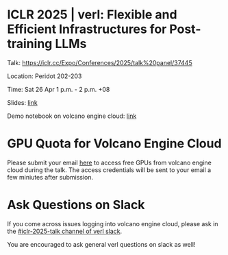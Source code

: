 # ICLR 2025 | verl: Flexible and Efficient Infrastructures for Post-training LLMs

Talk: https://iclr.cc/Expo/Conferences/2025/talk%20panel/37445

Location: Peridot 202-203

Time: Sat 26 Apr 1 p.m. - 2 p.m. +08

Slides: [link](https://tongyx361.github.io/blogs/posts/verl-intro/#/title-slide)

Demo notebook on volcano engine cloud: [link](https://console.byteplus.com/ml-platform/region:ml-platform+ap-southeast-1/modelPractice/detail?id=mp-20250424173127-wrc8q )

# GPU Quota for Volcano Engine Cloud

Please submit your email [here](https://docs.google.com/forms/d/e/1FAIpQLSf5bWDd5k6mwlmG340HjMwivsVZK1sHPQ99T8s9pqdbKQykHw/viewform?usp=dialog
) to access free GPUs from volcano engine cloud during the talk. The access credentials will be sent to your email a few miniutes after submission.

# Ask Questions on Slack

If you come across issues logging into volcano engine cloud, please ask in the [#iclr-2025-talk channel of verl slack](https://join.slack.com/share/enQtODc5NDM3MjM0MTQ0Ny00NDZkMGFjODlhNjZhNTY3MWM2NDI2MjUzMmRhYjI3YWY5ZjI0MjE4ZDgyMTkxMjNmZGM5OTdlOTgzNDZkYjQ1).

You are encouraged to ask general verl questions on slack as well! 
